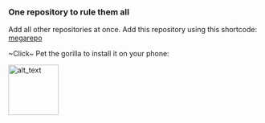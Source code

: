### One repository to rule them all
Add all other repositories at once. Add this repository using this shortcode: [megarepo](https://raw.githubusercontent.com/self-similarity/MegaRepo/builds/repo.json)

~Click~ Pet the gorilla to install it on your phone:

[<img alt="alt_text" width="100px" src="https://discord.com/assets/e8b3b5a31c0a3c541960bd3ddccc538f.svg" />](https://cs.repo?raw.githubusercontent.com/self-similarity/MegaRepo/builds/repo.json)
